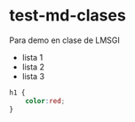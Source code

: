 # test-md-clases
Para demo en clase de LMSGI

- lista 1
- lista 2
- lista 3

```css
h1 {
    color:red;
}
```
